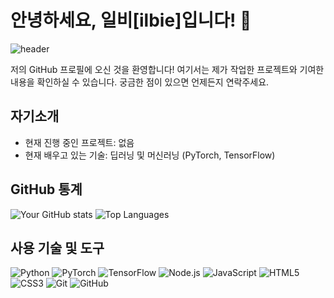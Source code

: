 # 안녕하세요, 일비[ilbie]입니다! 👋

![header](https://capsule-render.vercel.app/api?type=waving&color=0:00C9FF,100:92FE9D&height=200&section=header&text=제%20GitHub%20프로필에%20오신%20것을%20환영합니다!&fontSize=35&fontColor=FFFFFF)

저의 GitHub 프로필에 오신 것을 환영합니다! 여기서는 제가 작업한 프로젝트와 기여한 내용을 확인하실 수 있습니다. 궁금한 점이 있으면 언제든지 연락주세요.

## 자기소개

- 현재 진행 중인 프로젝트: 없음
- 현재 배우고 있는 기술: 딥러닝 및 머신러닝 (PyTorch, TensorFlow)

## GitHub 통계

![Your GitHub stats](https://github-readme-stats.vercel.app/api?username=ilbie&show_icons=true&theme=default)
![Top Languages](https://github-readme-stats.vercel.app/api/top-langs/?username=ilbie&layout=compact&theme=default)

## 사용 기술 및 도구

![Python](https://img.shields.io/badge/Python-3776AB?style=for-the-badge&logo=python&logoColor=white)
![PyTorch](https://img.shields.io/badge/PyTorch-EE4C2C?style=for-the-badge&logo=pytorch&logoColor=white)
![TensorFlow](https://img.shields.io/badge/TensorFlow-FF6F00?style=for-the-badge&logo=tensorflow&logoColor=white)
![Node.js](https://img.shields.io/badge/Node.js-339933?style=for-the-badge&logo=node.js&logoColor=white)
![JavaScript](https://img.shields.io/badge/JavaScript-F7DF1E?style=for-the-badge&logo=javascript&logoColor=black)
![HTML5](https://img.shields.io/badge/HTML5-E34F26?style=for-the-badge&logo=html5&logoColor=white)
![CSS3](https://img.shields.io/badge/CSS3-1572B6?style=for-the-badge&logo=css3&logoColor=white)
![Git](https://img.shields.io/badge/Git-F05032?style=for-the-badge&logo=git&logoColor=white)
![GitHub](https://img.shields.io/badge/GitHub-181717?style=for-the-badge&logo=github&logoColor=white)

